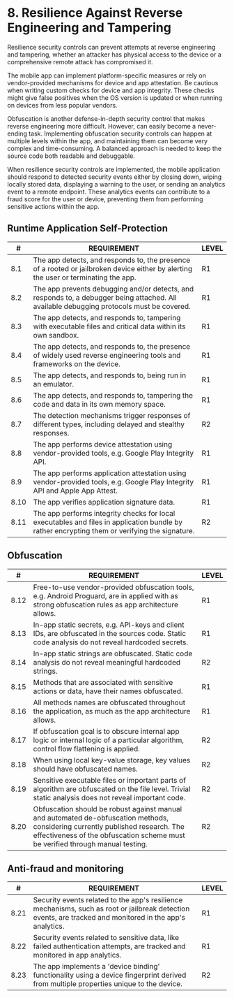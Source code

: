 # 8. Resilience Against Reverse Engineering and Tampering

Resilience security controls can prevent attempts at reverse engineering and tampering, whether an attacker has physical access to the device or a comprehensive remote attack has compromised it.

The mobile app can implement platform-specific measures or rely on vendor-provided mechanisms for device and app attestation. Be cautious when writing custom checks for device and app integrity. These checks might give false positives when the OS version is updated or when running on devices from less popular vendors.

Obfuscation is another defense-in-depth security control that makes reverse engineering more difficult. However, can easily become a never-ending task. Implementing obfuscation security controls can happen at multiple levels within the app, and maintaining them can become very complex and time-consuming. A balanced approach is needed to keep the source code both readable and debuggable.

When resilience security controls are implemented, the mobile application should respond to detected security events either by closing down, wiping locally stored data, displaying a warning to the user, or sending an analytics event to a remote endpoint. These analytics events can contribute to a fraud score for the user or device, preventing them from performing sensitive actions within the app.

## Runtime Application Self-Protection	

| # | REQUIREMENT | LEVEL |
| - | - | - |
| 8.1 |	The app detects, and responds to, the presence of a rooted or jailbroken device either by alerting the user or terminating the app.	| R1 |
| 8.2 |	The app prevents debugging and/or detects, and responds to, a debugger being attached. All available debugging protocols must be covered.	| R1 |
| 8.3 |	The app detects, and responds to, tampering with executable files and critical data within its own sandbox.	| R1 |
| 8.4 |	The app detects, and responds to, the presence of widely used reverse engineering tools and frameworks on the device.	| R1 |
| 8.5 |	The app detects, and responds to, being run in an emulator.	| R1 |
| 8.6 |	The app detects, and responds to, tampering the code and data in its own memory space.	| R1 |
| 8.7 |	The detection mechanisms trigger responses of different types, including delayed and stealthy responses.	| R2 |
| 8.8 |	The app performs device attestation using vendor-provided tools, e.g. Google Play Integrity API.	| R1 |
| 8.9 |	The app performs application attestation using vendor-provided tools, e.g. Google Play Integrity API and Apple App Attest.	| R1 |
| 8.10 |	The app verifies application signature data.	| R1 |
| 8.11 |	The app performs integrity checks for local executables and files in application bundle by rather encrypting them or verifying the signature.	| R2 |

## Obfuscation	

| # | REQUIREMENT | LEVEL |
| - | - | - |
| 8.12 |	Free-to-use vendor-provided obfuscation tools, e.g. Android Proguard, are in applied with as strong obfuscation rules as app architecture allows.	| R1 |
| 8.13 |	In-app static secrets, e.g. API-keys and client IDs, are obfuscated in the sources code. Static code analysis do not reveal hardcoded secrets.	| R1 |
| 8.14 |	In-app static strings are obfuscated. Static code analysis do not reveal meaningful hardcoded strings.	| R2 |
| 8.15 |	Methods that are associated with sensitive actions or data, have their names obfuscated.	| R1 |
| 8.16 |	All methods names are obfuscated throughout the application, as much as the app architecture allows.	| R1 |
| 8.17 |	If obfuscation goal is to obscure internal app logic or internal logic of a particular algorithm, control flow flattening is applied.	| R2 |
| 8.18 |	When using local key-value storage, key values should have obfuscated names.	| R2 |
| 8.19 |	Sensitive executable files or important parts of algorithm are obfuscated on the file level. Trivial static analysis does not reveal important code.	| R2 |
| 8.20 |	Obfuscation should be robust against manual and automated de-obfuscation methods, considering currently published research. The effectiveness of the obfuscation scheme must be verified through manual testing.	| R2 |

## Anti-fraud and monitoring	

| # | REQUIREMENT | LEVEL |
| - | - | - |
| 8.21 |	Security events related to the app's resilience mechanisms, such as root or jailbreak detection events, are tracked and monitored in the app's analytics.	| R1 |
| 8.22 |	Security events related to sensitive data, like failed authentication attempts, are tracked and monitored in app analytics.	| R1 |
| 8.23 |	The app implements a 'device binding' functionality using a device fingerprint derived from multiple properties unique to the device.	| R2 |

